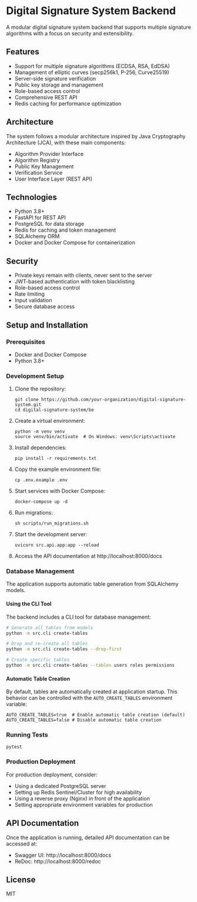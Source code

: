 # Digital Signature System Backend

A modular digital signature system backend that supports multiple signature algorithms with a focus on security and extensibility.

## Features

- Support for multiple signature algorithms (ECDSA, RSA, EdDSA)
- Management of elliptic curves (secp256k1, P-256, Curve25519)
- Server-side signature verification
- Public key storage and management
- Role-based access control
- Comprehensive REST API
- Redis caching for performance optimization

## Architecture

The system follows a modular architecture inspired by Java Cryptography Architecture (JCA), with these main components:

- Algorithm Provider Interface
- Algorithm Registry
- Public Key Management
- Verification Service
- User Interface Layer (REST API)

## Technologies

- Python 3.8+
- FastAPI for REST API
- PostgreSQL for data storage
- Redis for caching and token management
- SQLAlchemy ORM
- Docker and Docker Compose for containerization

## Security

- Private keys remain with clients, never sent to the server
- JWT-based authentication with token blacklisting
- Role-based access control
- Rate limiting
- Input validation
- Secure database access

## Setup and Installation

### Prerequisites

- Docker and Docker Compose
- Python 3.8+

### Development Setup

1. Clone the repository:
   ```
   git clone https://github.com/your-organization/digital-signature-system.git
   cd digital-signature-system/be
   ```

2. Create a virtual environment:
   ```
   python -m venv venv
   source venv/bin/activate  # On Windows: venv\Scripts\activate
   ```

3. Install dependencies:
   ```
   pip install -r requirements.txt
   ```

4. Copy the example environment file:
   ```
   cp .env.example .env
   ```

5. Start services with Docker Compose:
   ```
   docker-compose up -d
   ```

6. Run migrations:
   ```
   sh scripts/run_migrations.sh
   ```

7. Start the development server:
   ```
   uvicorn src.api.app:app --reload
   ```

8. Access the API documentation at http://localhost:8000/docs

### Database Management

The application supports automatic table generation from SQLAlchemy models.

#### Using the CLI Tool

The backend includes a CLI tool for database management:

```bash
# Generate all tables from models
python -m src.cli create-tables

# Drop and re-create all tables
python -m src.cli create-tables --drop-first

# Create specific tables
python -m src.cli create-tables --tables users roles permissions
```

#### Automatic Table Creation

By default, tables are automatically created at application startup. This behavior can be controlled with the `AUTO_CREATE_TABLES` environment variable:

```
AUTO_CREATE_TABLES=true  # Enable automatic table creation (default)
AUTO_CREATE_TABLES=false # Disable automatic table creation
```

### Running Tests

```
pytest
```

### Production Deployment

For production deployment, consider:
- Using a dedicated PostgreSQL server
- Setting up Redis Sentinel/Cluster for high availability
- Using a reverse proxy (Nginx) in front of the application
- Setting appropriate environment variables for production

## API Documentation

Once the application is running, detailed API documentation can be accessed at:
- Swagger UI: http://localhost:8000/docs
- ReDoc: http://localhost:8000/redoc

## License

MIT 